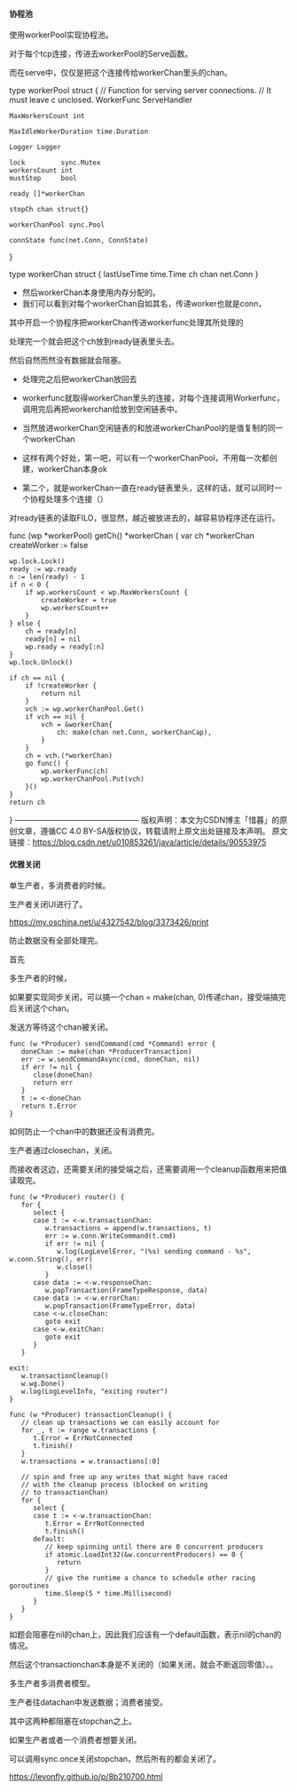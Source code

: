 #### 协程池

使用workerPool实现协程池。



对于每个tcp连接，传进去workerPool的Serve函数。



而在serve中，仅仅是把这个连接传给workerChan里头的chan。



type workerPool struct {
	// Function for serving server connections.
	// It must leave c unclosed.
	WorkerFunc ServeHandler

	MaxWorkersCount int
	
	MaxIdleWorkerDuration time.Duration
	
	Logger Logger
	
	lock         sync.Mutex
	workersCount int
	mustStop     bool
	
	ready []*workerChan
	
	stopCh chan struct{}
	
	workerChanPool sync.Pool
	
	connState func(net.Conn, ConnState)
}

type workerChan struct {
	lastUseTime time.Time
	ch          chan net.Conn
}

- 然后workerChan本身使用内存分配的。
- 我们可以看到对每个workerChan自如其名，传递worker也就是conn，

其中开启一个协程序把workerChan传进workerfunc处理其所处理的

处理完一个就会把这个ch放到ready链表里头去。

然后自然而然没有数据就会阻塞。

- 处理完之后把workerChan放回去



- workerfunc就取得workerChan里头的连接，对每个连接调用Workerfunc，调用完后再把workerchan给放到空闲链表中。



- 当然放进workerChan空闲链表的和放进workerChanPool的是值复制的同一个workerChan



- 这样有两个好处，第一吧，可以有一个workerChanPool，不用每一次都创建，workerChan本身ok
- 第二个，就是workerChan一直在ready链表里头，这样的话，就可以同时一个协程处理多个连接（）



对ready链表的读取FILO，很显然，越近被放进去的，越容易协程序还在运行。

func (wp *workerPool) getCh() *workerChan {
	var ch *workerChan
	createWorker := false

	wp.lock.Lock()
	ready := wp.ready
	n := len(ready) - 1
	if n < 0 {
		if wp.workersCount < wp.MaxWorkersCount {
			createWorker = true
			wp.workersCount++
		}
	} else {
		ch = ready[n]
		ready[n] = nil
		wp.ready = ready[:n]
	}
	wp.lock.Unlock()
	
	if ch == nil {
		if !createWorker {
			return nil
		}
		vch := wp.workerChanPool.Get()
		if vch == nil {
			vch = &workerChan{
				ch: make(chan net.Conn, workerChanCap),
			}
		}
		ch = vch.(*workerChan)
		go func() {
			wp.workerFunc(ch)
			wp.workerChanPool.Put(vch)
		}()
	}
	return ch
}
————————————————
版权声明：本文为CSDN博主「惜暮」的原创文章，遵循CC 4.0 BY-SA版权协议，转载请附上原文出处链接及本声明。
原文链接：https://blog.csdn.net/u010853261/java/article/details/90553975

#### 优雅关闭
单生产者，多消费者的时候。

生产者关闭UI进行了。



https://my.oschina.net/u/4327542/blog/3373426/print

防止数据没有全部处理完。

首先

多生产者的时候，



如果要实现同步关闭，可以搞一个chan = make(chan, 0)传递chan，接受端搞完后关闭这个chan。

发送方等待这个chan被关闭。

```
func (w *Producer) sendCommand(cmd *Command) error {
   doneChan := make(chan *ProducerTransaction)
   err := w.sendCommandAsync(cmd, doneChan, nil)
   if err != nil {
      close(doneChan)
      return err
   }
   t := <-doneChan
   return t.Error
}
```





如何防止一个chan中的数据还没有消费完。

生产者通过closechan，关闭。

而接收者这边，还需要关闭的接受端之后，还需要调用一个cleanup函数用来把值读取完。

```
func (w *Producer) router() {
   for {
      select {
      case t := <-w.transactionChan:
         w.transactions = append(w.transactions, t)
         err := w.conn.WriteCommand(t.cmd)
         if err != nil {
            w.log(LogLevelError, "(%s) sending command - %s", w.conn.String(), err)
            w.close()
         }
      case data := <-w.responseChan:
         w.popTransaction(FrameTypeResponse, data)
      case data := <-w.errorChan:
         w.popTransaction(FrameTypeError, data)
      case <-w.closeChan:
         goto exit
      case <-w.exitChan:
         goto exit
      }
   }

exit:
   w.transactionCleanup()
   w.wg.Done()
   w.log(LogLevelInfo, "exiting router")
}
```

```
func (w *Producer) transactionCleanup() {
   // clean up transactions we can easily account for
   for _, t := range w.transactions {
      t.Error = ErrNotConnected
      t.finish()
   }
   w.transactions = w.transactions[:0]

   // spin and free up any writes that might have raced
   // with the cleanup process (blocked on writing
   // to transactionChan)
   for {
      select {
      case t := <-w.transactionChan:
         t.Error = ErrNotConnected
         t.finish()
      default:
         // keep spinning until there are 0 concurrent producers
         if atomic.LoadInt32(&w.concurrentProducers) == 0 {
            return
         }
         // give the runtime a chance to schedule other racing goroutines
         time.Sleep(5 * time.Millisecond)
      }
   }
}
```

如题会阻塞在nil的chan上，因此我们应该有一个default函数，表示nil的chan的情况。

然后这个transactionchan本身是不关闭的（如果关闭，就会不断返回零值）。。



多生产者多消费者模型。

生产者往datachan中发送数据；消费者接受。

其中这两种都阻塞在stopchan之上。

如果生产者或者一个消费者想要关闭。

可以调用sync.once关闭stopchan，然后所有的都会关闭了。

https://levonfly.github.io/p/8b210700.html

